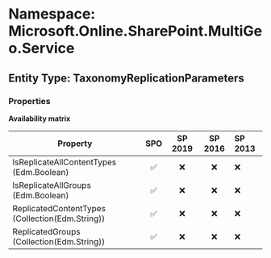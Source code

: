# Namespace: Microsoft.Online.SharePoint.MultiGeo.Service

## Entity Type: TaxonomyReplicationParameters

### Properties

**Availability matrix**

Property | SPO | SP 2019 | SP 2016 | SP 2013
----------|:---:|:-------:|:-------:|:-------
IsReplicateAllContentTypes (Edm.Boolean) | ✅ | ❌ | ❌ | ❌
IsReplicateAllGroups (Edm.Boolean) | ✅ | ❌ | ❌ | ❌
ReplicatedContentTypes (Collection(Edm.String)) | ✅ | ❌ | ❌ | ❌
ReplicatedGroups (Collection(Edm.String)) | ✅ | ❌ | ❌ | ❌

